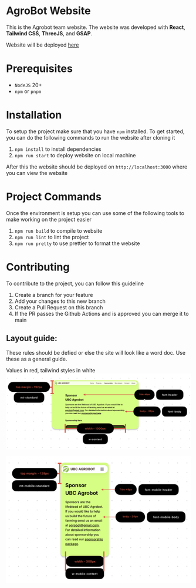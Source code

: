 # AgroBot Website

This is the Agrobot team website. The website was developed with **React**, **Tailwind CSS**, **ThreeJS**, and **GSAP**.

Website will be deployed [here](https://ubcagrobot.github.io/AgroBotWebsite/)

# Prerequisites

- `NodeJS` 20+
- `npm` or `pnpm`

# Installation

To setup the project make sure that you have `npm` installed. To get started, you can do the following commands to run the website after cloning it

1. `npm install` to install dependencies
2. `npm run start` to deploy website on local machine

After this the website should be deployed on `http://localhost:3000` where you can view the website

# Project Commands

Once the environment is setup you can use some of the following tools to make working on the project easier

1. `npm run build` to compile to website
2. `npm run lint` to lint the project
3. `npm run pretty` to use prettier to format the website

# Contributing

To contribute to the project, you can follow this guideline

1. Create a branch for your feature
2. Add your changes to this new branch
3. Create a Pull Request on this branch
4. If the PR passes the Github Actions and is approved you can merge it to main

## Layout guide:

These rules should be defied or else the site will look like a word doc. Use these as a general guide.

Values in red, tailwind styles in white
![image](public/LayoutGuide.png)

![image](public/MobileLayoutGuide.png)
